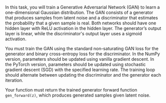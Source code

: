 In this task, you will train a Generative Adversarial Network (GAN) to learn a one-dimensional Gaussian distribution. The GAN consists of a generator that produces samples from latent noise and a discriminator that estimates the probability that a given sample is real. Both networks should have one hidden layer with ReLU activation in the hidden layer. The generator’s output layer is linear, while the discriminator's output layer uses a sigmoid activation.

You must train the GAN using the standard non-saturating GAN loss for the generator and binary cross-entropy loss for the discriminator. In the NumPy version, parameters should be updated using vanilla gradient descent. In the PyTorch version, parameters should be updated using stochastic gradient descent (SGD) with the specified learning rate. The training loop should alternate between updating the discriminator and the generator each iteration.

Your function must return the trained generator forward function `gen_forward(z)`, which produces generated samples given latent noise.
